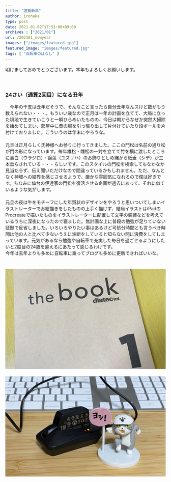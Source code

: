 ```yaml
---
title: "謹賀新年"
author: irohaka
type: post
date: 2021-01-02T17:53:00+09:00
archives : ["2021/01"]
url: /202101_newyear
images: ["/images/featured.jpg"]
featured_image: "images/featured.jpg"
tags: [ "自転車のはなし" ]
---
```


明けましておめでとうございます。本年もよろしくお願いします。
<!--more-->
　  

### 24さい（通算2回目）になる丑年

　今年の干支は丑年だそうで、そんなこと言ったら自分丑年なんスけど数がもう数えられない・・・。もういい歳なので正月は一年の計画を立てて、大局に立った境地で生きていこうと一瞬ひらめいたものの、今日は朝からなぜか突然大掃除を始めてしまい、部屋中に昔の服を引っ張り出して片付けていたり段ボールを片付けておりました。こういうのは年末にやろうな。  
　  
元旦は正月らしく氏神様へお参りに行ってきました。ここの門松は名前の通り松が門の形になっています。毎年雄松・雌松の一対を立てて竹を横に渡したところに裏白（ウラジロ）・譲葉（ユズリハ）のお飾りとしめ縄から紙垂（シデ）が三本垂らされている・・・らしいです。このスタイルの門松を検索してもなかなか見当たらず、伝え聞いただけなので間違っているかもしれません。ただ、なんとなく神域への結界を感じさせるようで、厳かな雰囲気になれるので僕は好きです。ちなみに仙台の伊達家の門松を復活させる企画が過去にあって、それに似ているような気がします。  
　  
元旦の夜は牛をモチーフにした年賀状のデザインをやろうと思いついてしまいイラストレーターでお絵描きをしたものの上手く描けず、結局イラストはiPadのProcreateで描いたものをイラストレーターに配置して文字の装飾などを考えているうちに深夜になったので寝ました。無計画な上に普段の勉強が足りていない証拠で反省しました。いろいろやりたい事はあるけど可処分時間とも言うべき時間は他の人と比べて少ないうえに油断をしていると知らない間に浪費をしてしまっています。元気があるなら勉強や自転車で充実した毎日を過ごせるようにしたいと2度目の24歳を迎えるにあたって感じるわけです。  
今年は去年よりも多めに自転車に乗ってブログも多めに更新できればいいな。  
　  
　  
![ダイアテックから分厚い年賀状がわりのカタログをもらいました。（要請求）](images/2021-0103-001.jpg)  
　  
![eTap AXSのディレイラーバッテリーを充電して新年はリフレッシュ！](images/2021newyear02.jpg)  